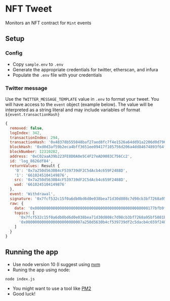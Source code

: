 # NFT Tweet

Monitors an NFT contract for `Mint` events

## Setup

### Config

* Copy `sample.env` to `.env`
* Generate the appropriate credentials for twitter, etherscan, and infura
* Populate the `.env` file with your credentials

### Twitter message

Use the `TWITTER_MESSAGE_TEMPLATE` value in `.env` to format your tweet.
You will have access to the `event` object (example below).
The value will be interpreted as a string literal and may include variables of format `${event.transactionHash}`

```javascript
{
  removed: false,
  logIndex: 342,
  transactionIndex: 294,
  transactionHash: '0x48378b555048baf27aed8fc7f4e1526a64dd91a2206d0d79690ee77e063ce97e',
  blockHash: '0xd0d3af59b2eca4bff3651ee09417f105756d206a4dd84674893f64fd31bf9dbe',
  blockNumber: 12310282,
  address: '0xC02aaA39b223FE8D0A0e5C4F27eAD9083C756Cc2',
  id: 'log_8626df84',
  returnValues: Result {
    '0': '0x7a250d5630B4cF539739dF2C5dAcb4c659F2488D',
    '1': '6610245104149876',
    src: '0x7a250d5630B4cF539739dF2C5dAcb4c659F2488D',
    wad: '6610245104149876'
  },
  event: 'Withdrawal',
  signature: '0x7fcf532c15f0a6db0bd6d0e038bea71d30d808c7d98cb3bf7268a95bf5081b65',
  raw: {
    data: '0x00000000000000000000000000000000000000000000000000177bfb9f4fa574',
    topics: [
      '0x7fcf532c15f0a6db0bd6d0e038bea71d30d808c7d98cb3bf7268a95bf5081b65'
      '0x0000000000000000000000007a250d5630b4cf539739df2c5dacb4c659f2488d'
    ]
  }
}
```

## Running the app

* Use node version 10 (I suggest using [nvm](https://github.com/nvm-sh/nvm)
* Runing the app using node:
```
node index.js
```
* You might want to use a tool like [PM2](https://pm2.keymetrics.io/)
* Good luck!
